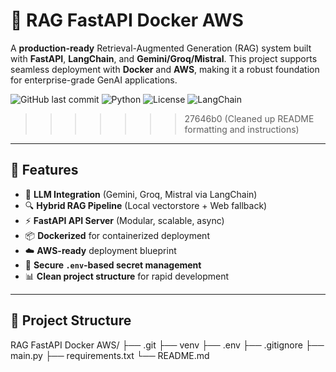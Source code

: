 # 🚀 RAG FastAPI Docker AWS

A **production-ready** Retrieval-Augmented Generation (RAG) system built with **FastAPI**, **LangChain**, and **Gemini/Groq/Mistral**. This project supports seamless deployment with **Docker** and **AWS**, making it a robust foundation for enterprise-grade GenAI applications.

![GitHub last commit](https://img.shields.io/github/last-commit/khanfawaz/rag-fastapi-docker-aws)
![Python](https://img.shields.io/badge/Python-3.10+-blue)
![License](https://img.shields.io/badge/License-MIT-green)
![LangChain](https://img.shields.io/badge/LangChain-Enabled-orange)
>>>>>>> 27646b0 (Cleaned up README formatting and instructions)

---

## 🔧 Features

- 🧠 **LLM Integration** (Gemini, Groq, Mistral via LangChain)
- 🔍 **Hybrid RAG Pipeline** (Local vectorstore + Web fallback)
- ⚡ **FastAPI API Server** (Modular, scalable, async)
- 📦 **Dockerized** for containerized deployment
- ☁️ **AWS-ready** deployment blueprint
- 🔐 **Secure `.env`-based secret management**
- 📊 **Clean project structure** for rapid development

---

## 📁 Project Structure

RAG FastAPI Docker AWS/
├── .git
├── venv
├── .env
├── .gitignore
├── main.py
├── requirements.txt
└── README.md

